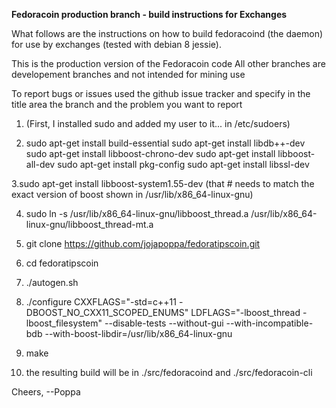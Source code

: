  **Fedoracoin production branch - build instructions for Exchanges**

What follows are the instructions on how to build fedoracoind (the daemon)
for use by exchanges (tested with debian 8 jessie).
 
This is the production version of the Fedoracoin code
All other branches are developement branches and not intended for mining use

To report bugs or issues used the github issue tracker and specify in the title area the branch and the problem you want to report

1. (First, I installed sudo and added my user to it... in /etc/sudoers)

2. sudo apt-get install build-essential
sudo apt-get install libdb++-dev
sudo apt-get install libboost-chrono-dev
sudo apt-get install libboost-all-dev
sudo apt-get install pkg-config
sudo apt-get install libssl-dev

3.sudo apt-get install libboost-system1.55-dev 
(that # needs to match the exact version of boost shown in /usr/lib/x86_64-linux-gnu)

4. sudo ln -s /usr/lib/x86_64-linux-gnu/libboost_thread.a /usr/lib/x86_64-linux-gnu/libboost_thread-mt.a

5. git clone https://github.com/jojapoppa/fedoratipscoin.git

6. cd fedoratipscoin

7. ./autogen.sh

8. ./configure CXXFLAGS="-std=c++11 -DBOOST_NO_CXX11_SCOPED_ENUMS" LDFLAGS="-lboost_thread -lboost_filesystem" --disable-tests --without-gui --with-incompatible-bdb --with-boost-libdir=/usr/lib/x86_64-linux-gnu

9. make

10. the resulting build will be in ./src/fedoracoind and ./src/fedoracoin-cli

Cheers,
  --Poppa

